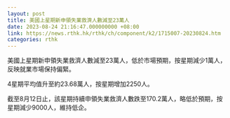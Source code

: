 ```yaml
---
layout: post
title: 美國上星期新申領失業救濟人數減至23萬人
date: 2023-08-24 21:16:47.000000000 +08:00
link: https://news.rthk.hk/rthk/ch/component/k2/1715007-20230824.htm
categories: rthk
---
```


美國上星期新申領失業救濟人數減至23萬人，低於市場預期，按星期減少1萬人，反映就業市場保持偏緊。

4星期平均值升至約23.68萬人，按星期增加2250人。

截至8月12日止，該星期持續申領失業救濟人數跌至170.2萬人，略低於預期，按星期減少9000人，維持低企。
